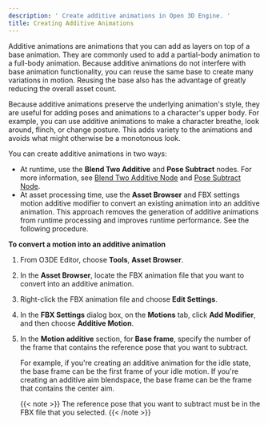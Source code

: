 ```yaml
---
description: ' Create additive animations in Open 3D Engine. '
title: Creating Additive Animations
---
```


Additive animations are animations that you can add as layers on top of a base animation. They are commonly used to add a partial-body animation to a full-body animation. Because additive animations do not interfere with base animation functionality, you can reuse the same base to create many variations in motion. Reusing the base also has the advantage of greatly reducing the overall asset count.

Because additive animations preserve the underlying animation's style, they are useful for adding poses and animations to a character's upper body. For example, you can use additive animations to make a character breathe, look around, flinch, or change posture. This adds variety to the animations and avoids what might otherwise be a monotonous look.

You can create additive animations in two ways:
+ At runtime, use the **Blend Two Additive** and **Pose Subtract** nodes. For more information, see [Blend Two Additive Node](/docs/user-guide/visualization/animation/animation-editor/blending-blendtwoadditive.md) and [Pose Subtract Node](/docs/user-guide/visualization/animation/animation-editor/blending-posesubtract.md).
+ At asset processing time, use the **Asset Browser** and FBX settings motion additive modifier to convert an existing animation into an additive animation. This approach removes the generation of additive animations from runtime processing and improves runtime performance. See the following procedure.

**To convert a motion into an additive animation**

1. From O3DE Editor, choose **Tools**, **Asset Browser**.

1. In the **Asset Browser**, locate the FBX animation file that you want to convert into an additive animation.

1. Right-click the FBX animation file and choose **Edit Settings**.

1. In the **FBX Settings** dialog box, on the **Motions** tab, click **Add Modifier**, and then choose **Additive Motion**.

1. In the **Motion additive** section, for **Base frame**, specify the number of the frame that contains the reference pose that you want to subtract.

    For example, if you're creating an additive animation for the idle state, the base frame can be the first frame of your idle motion. If you're creating an additive aim blendspace, the base frame can be the frame that contains the center aim.

    {{< note >}}
The reference pose that you want to subtract must be in the FBX file that you selected.
{{< /note >}}

